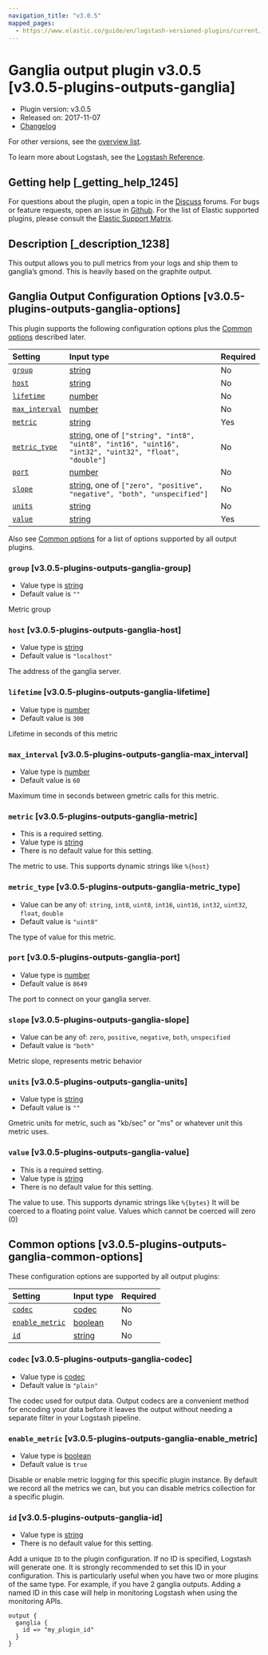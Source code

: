 ```yaml
---
navigation_title: "v3.0.5"
mapped_pages:
  - https://www.elastic.co/guide/en/logstash-versioned-plugins/current/v3.0.5-plugins-outputs-ganglia.html
---
```


# Ganglia output plugin v3.0.5 [v3.0.5-plugins-outputs-ganglia]

* Plugin version: v3.0.5
* Released on: 2017-11-07
* [Changelog](https://github.com/logstash-plugins/logstash-output-ganglia/blob/v3.0.5/CHANGELOG.md)

For other versions, see the [overview list](output-ganglia-index.md).

To learn more about Logstash, see the [Logstash Reference](https://www.elastic.co/guide/en/logstash/current/index.html).

## Getting help [_getting_help_1245]

For questions about the plugin, open a topic in the [Discuss](http://discuss.elastic.co) forums. For bugs or feature requests, open an issue in [Github](https://github.com/logstash-plugins/logstash-output-ganglia). For the list of Elastic supported plugins, please consult the [Elastic Support Matrix](https://www.elastic.co/support/matrix#matrix_logstash_plugins).

## Description [_description_1238]

This output allows you to pull metrics from your logs and ship them to ganglia’s gmond. This is heavily based on the graphite output.

## Ganglia Output Configuration Options [v3.0.5-plugins-outputs-ganglia-options]

This plugin supports the following configuration options plus the [Common options](v3-0-5-plugins-outputs-ganglia.md#v3.0.5-plugins-outputs-ganglia-common-options) described later.

| Setting | Input type | Required |
| :- | :- | :- |
| [`group`](v3-0-5-plugins-outputs-ganglia.md#v3.0.5-plugins-outputs-ganglia-group) | [string](/lsr/value-types.md#string) | No |
| [`host`](v3-0-5-plugins-outputs-ganglia.md#v3.0.5-plugins-outputs-ganglia-host) | [string](/lsr/value-types.md#string) | No |
| [`lifetime`](v3-0-5-plugins-outputs-ganglia.md#v3.0.5-plugins-outputs-ganglia-lifetime) | [number](/lsr/value-types.md#number) | No |
| [`max_interval`](v3-0-5-plugins-outputs-ganglia.md#v3.0.5-plugins-outputs-ganglia-max_interval) | [number](/lsr/value-types.md#number) | No |
| [`metric`](v3-0-5-plugins-outputs-ganglia.md#v3.0.5-plugins-outputs-ganglia-metric) | [string](/lsr/value-types.md#string) | Yes |
| [`metric_type`](v3-0-5-plugins-outputs-ganglia.md#v3.0.5-plugins-outputs-ganglia-metric_type) | [string](/lsr/value-types.md#string), one of `["string", "int8", "uint8", "int16", "uint16", "int32", "uint32", "float", "double"]` | No |
| [`port`](v3-0-5-plugins-outputs-ganglia.md#v3.0.5-plugins-outputs-ganglia-port) | [number](/lsr/value-types.md#number) | No |
| [`slope`](v3-0-5-plugins-outputs-ganglia.md#v3.0.5-plugins-outputs-ganglia-slope) | [string](/lsr/value-types.md#string), one of `["zero", "positive", "negative", "both", "unspecified"]` | No |
| [`units`](v3-0-5-plugins-outputs-ganglia.md#v3.0.5-plugins-outputs-ganglia-units) | [string](/lsr/value-types.md#string) | No |
| [`value`](v3-0-5-plugins-outputs-ganglia.md#v3.0.5-plugins-outputs-ganglia-value) | [string](/lsr/value-types.md#string) | Yes |

Also see [Common options](v3-0-5-plugins-outputs-ganglia.md#v3.0.5-plugins-outputs-ganglia-common-options) for a list of options supported by all output plugins.

### `group` [v3.0.5-plugins-outputs-ganglia-group]

* Value type is [string](/lsr/value-types.md#string)
* Default value is `""`

Metric group

### `host` [v3.0.5-plugins-outputs-ganglia-host]

* Value type is [string](/lsr/value-types.md#string)
* Default value is `"localhost"`

The address of the ganglia server.

### `lifetime` [v3.0.5-plugins-outputs-ganglia-lifetime]

* Value type is [number](/lsr/value-types.md#number)
* Default value is `300`

Lifetime in seconds of this metric

### `max_interval` [v3.0.5-plugins-outputs-ganglia-max_interval]

* Value type is [number](/lsr/value-types.md#number)
* Default value is `60`

Maximum time in seconds between gmetric calls for this metric.

### `metric` [v3.0.5-plugins-outputs-ganglia-metric]

* This is a required setting.
* Value type is [string](/lsr/value-types.md#string)
* There is no default value for this setting.

The metric to use. This supports dynamic strings like `%{host}`

### `metric_type` [v3.0.5-plugins-outputs-ganglia-metric_type]

* Value can be any of: `string`, `int8`, `uint8`, `int16`, `uint16`, `int32`, `uint32`, `float`, `double`
* Default value is `"uint8"`

The type of value for this metric.

### `port` [v3.0.5-plugins-outputs-ganglia-port]

* Value type is [number](/lsr/value-types.md#number)
* Default value is `8649`

The port to connect on your ganglia server.

### `slope` [v3.0.5-plugins-outputs-ganglia-slope]

* Value can be any of: `zero`, `positive`, `negative`, `both`, `unspecified`
* Default value is `"both"`

Metric slope, represents metric behavior

### `units` [v3.0.5-plugins-outputs-ganglia-units]

* Value type is [string](/lsr/value-types.md#string)
* Default value is `""`

Gmetric units for metric, such as "kb/sec" or "ms" or whatever unit this metric uses.

### `value` [v3.0.5-plugins-outputs-ganglia-value]

* This is a required setting.
* Value type is [string](/lsr/value-types.md#string)
* There is no default value for this setting.

The value to use. This supports dynamic strings like `%{bytes}` It will be coerced to a floating point value. Values which cannot be coerced will zero (0)

## Common options [v3.0.5-plugins-outputs-ganglia-common-options]

These configuration options are supported by all output plugins:

| Setting | Input type | Required |
| :- | :- | :- |
| [`codec`](v3-0-5-plugins-outputs-ganglia.md#v3.0.5-plugins-outputs-ganglia-codec) | [codec](/lsr/value-types.md#codec) | No |
| [`enable_metric`](v3-0-5-plugins-outputs-ganglia.md#v3.0.5-plugins-outputs-ganglia-enable_metric) | [boolean](/lsr/value-types.md#boolean) | No |
| [`id`](v3-0-5-plugins-outputs-ganglia.md#v3.0.5-plugins-outputs-ganglia-id) | [string](/lsr/value-types.md#string) | No |

### `codec` [v3.0.5-plugins-outputs-ganglia-codec]

* Value type is [codec](/lsr/value-types.md#codec)
* Default value is `"plain"`

The codec used for output data. Output codecs are a convenient method for encoding your data before it leaves the output without needing a separate filter in your Logstash pipeline.

### `enable_metric` [v3.0.5-plugins-outputs-ganglia-enable_metric]

* Value type is [boolean](/lsr/value-types.md#boolean)
* Default value is `true`

Disable or enable metric logging for this specific plugin instance. By default we record all the metrics we can, but you can disable metrics collection for a specific plugin.

### `id` [v3.0.5-plugins-outputs-ganglia-id]

* Value type is [string](/lsr/value-types.md#string)
* There is no default value for this setting.

Add a unique `ID` to the plugin configuration. If no ID is specified, Logstash will generate one. It is strongly recommended to set this ID in your configuration. This is particularly useful when you have two or more plugins of the same type. For example, if you have 2 ganglia outputs. Adding a named ID in this case will help in monitoring Logstash when using the monitoring APIs.

```
output {
  ganglia {
    id => "my_plugin_id"
  }
}
```
